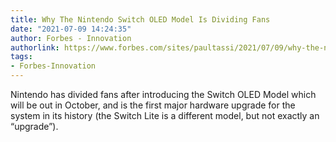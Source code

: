 ```yaml
---
title: Why The Nintendo Switch OLED Model Is Dividing Fans
date: "2021-07-09 14:24:35"
author: Forbes - Innovation
authorlink: https://www.forbes.com/sites/paultassi/2021/07/09/why-the-nintendo-switch-oled-model-is-dividing-fans/
tags:
- Forbes-Innovation
---
```

Nintendo has divided fans after introducing the Switch OLED Model which will be out in October, and is the first major hardware upgrade for the system in its history (the Switch Lite is a different model, but not exactly an “upgrade”).